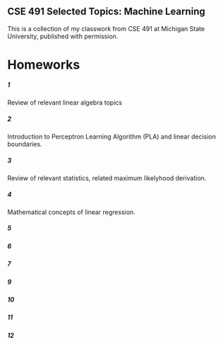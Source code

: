 ## CSE 491 Selected Topics: Machine Learning
This is a collection of my classwork from CSE 491 at Michigan State University,
published with permission.
# Homeworks
##### 1
Review of relevant linear algebra topics
##### 2
Introduction to Perceptron Learning Algorithm (PLA) and linear decision
boundaries.
##### 3
Review of relevant statistics, related maximum likelyhood derivation.
##### 4
Mathematical concepts of linear regression.
##### 5

##### 6
##### 7
##### 9
##### 10
##### 11
##### 12

